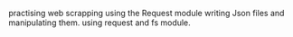 practising web scrapping using the Request module
writing Json files and manipulating them. 
using request and fs module.